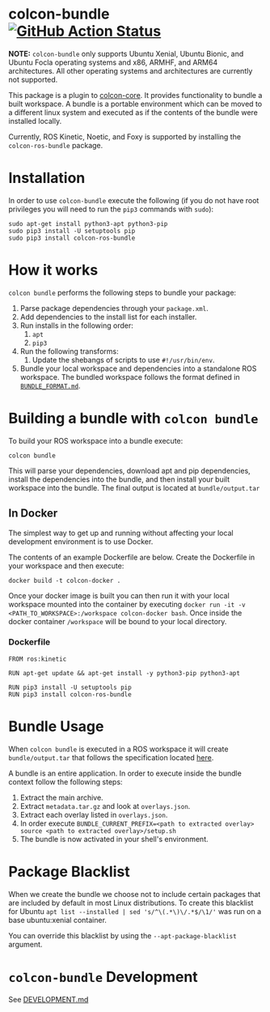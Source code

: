 # colcon-bundle [![GitHub Action Status][action-badge]][action-workflow]

**NOTE:** `colcon-bundle` only supports Ubuntu Xenial, Ubuntu Bionic, and Ubuntu Focla operating systems and x86, ARMHF, and ARM64 architectures. All other operating systems and architectures are currently not supported.

This package is a plugin to [colcon-core](https://github.com/colcon/colcon-core.git). It provides functionality to bundle a built
workspace. A bundle is a portable environment which can be moved to a different linux system and executed
as if the contents of the bundle were installed locally.

Currently, ROS Kinetic, Noetic, and Foxy is supported by installing the `colcon-ros-bundle` package.

# Installation

In order to use `colcon-bundle` execute the following (if you do not have root privileges you will need to run the `pip3` commands with `sudo`):

```
sudo apt-get install python3-apt python3-pip
sudo pip3 install -U setuptools pip
sudo pip3 install colcon-ros-bundle
```

# How it works

`colcon bundle` performs the following steps to bundle your package:

1. Parse package dependencies through your `package.xml`.
1. Add dependencies to the install list for each installer.
1. Run installs in the following order:
    1. `apt`
    1. `pip3`
1. Run the following transforms:
    1. Update the shebangs of scripts to use `#!/usr/bin/env`.
1. Bundle your local workspace and dependencies into a standalone ROS workspace.
The bundled workspace follows the format defined in [`BUNDLE_FORMAT.md`](BUNDLE_FORMAT.md).

# Building a bundle with `colcon bundle`

To build your ROS workspace into a bundle execute:

`colcon bundle`

This will parse your dependencies, download apt and pip dependencies, install the dependencies into the bundle, and
then install your built workspace into the bundle. The final output is located at `bundle/output.tar`

## In Docker

The simplest way to get up and running without affecting your local development environment is to use Docker.

The contents of an example Dockerfile are below. Create the Dockerfile in your workspace and then execute:

`docker build -t colcon-docker .` 

Once your docker image is built you can then run it with your local workspace mounted into the container by executing `docker run -it -v <PATH_TO_WORKSPACE>:/workspace colcon-docker bash`. Once inside the docker container `/workspace` will be bound to your local directory.

### Dockerfile

```
FROM ros:kinetic

RUN apt-get update && apt-get install -y python3-pip python3-apt

RUN pip3 install -U setuptools pip
RUN pip3 install colcon-ros-bundle
```

# Bundle Usage

When `colcon bundle` is executed in a ROS workspace it will create `bundle/output.tar` that follows the specification located [here](BUNDLE_FORMAT.md). 

A bundle is an entire application. In order to execute inside the bundle context follow the following steps:

1. Extract the main archive.
1. Extract `metadata.tar.gz` and look at `overlays.json`.
1. Extract each overlay listed in `overlays.json`.
1. In order execute `BUNDLE_CURRENT_PREFIX=<path to extracted overlay> source <path to extracted overlay>/setup.sh`
1. The bundle is now activated in your shell's environment.

# Package Blacklist

When we create the bundle we choose not to include certain packages that are included by default in most
Linux distributions. To create this blacklist for Ubuntu `apt list --installed | sed 's/^\(.*\)\/.*$/\1/'` was run on a base ubuntu:xenial container.

You can override this blacklist by using the `--apt-package-blacklist` argument.

# `colcon-bundle` Development

See [DEVELOPMENT.md](DEVELOPMENT.md)

[action-badge]: https://github.com/colcon/colcon-bundle/workflows/Testing%20workflows%20for%20colcon-bundle/badge.svg
[action-workflow]: https://github.com/colcon/colcon-bundle/actions
[travis-build]: https://travis-ci.org/colcon/colcon-bundle
[travis-build-badge]: https://travis-ci.org/colcon/colcon-bundle.svg?branch=master
